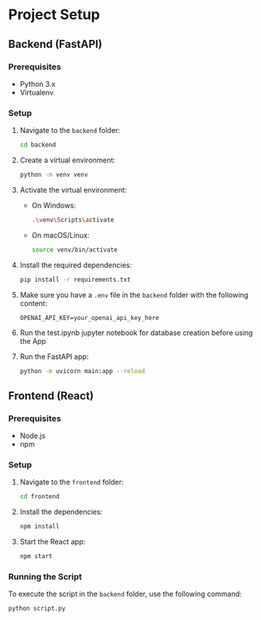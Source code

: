# Project Setup

## Backend (FastAPI)

### Prerequisites

- Python 3.x
- Virtualenv

### Setup

1. Navigate to the `backend` folder:

    ```sh
    cd backend
    ```

2. Create a virtual environment:

    ```sh
    python -m venv venv
    ```

3. Activate the virtual environment:

    - On Windows:

        ```sh
        .\venv\Scripts\activate
        ```

    - On macOS/Linux:

        ```sh
        source venv/bin/activate
        ```

4. Install the required dependencies:

    ```sh
    pip install -r requirements.txt
    ```

5. Make sure you have a `.env` file in the `backend` folder with the following content:

    ```env
    OPENAI_API_KEY=your_openai_api_key_here
    ```
6. Run the test.ipynb jupyter notebook for database creation before using the App

7. Run the FastAPI app:

    ```sh
    python -m uvicorn main:app --reload
    ```

## Frontend (React)

### Prerequisites

- Node.js
- npm

### Setup

1. Navigate to the `frontend` folder:

    ```sh
    cd frontend
    ```

2. Install the dependencies:

    ```sh
    npm install
    ```

3. Start the React app:

    ```sh
    npm start
    ```

### Running the Script

To execute the script in the `backend` folder, use the following command:

```sh
python script.py

```

